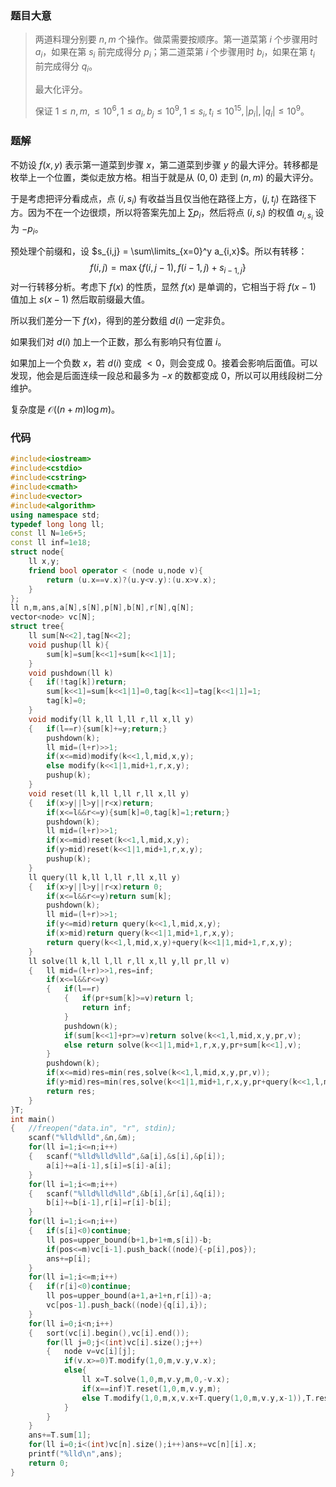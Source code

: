 ### 题目大意

> 两道料理分别要 $n,m$ 个操作。做菜需要按顺序。第一道菜第 $i$ 个步骤用时 $a_i$，如果在第 $s_i$ 前完成得分 $p_i$；第二道菜第 $i$ 个步骤用时 $b_i$，如果在第 $t_i$ 前完成得分 $q_i$。
>
> 最大化评分。
>
> 保证 $1 \le n,m, \le 10^6,1\le a_i,b_j \le 10^9,1 \le s_i,t_i \le 10^{15},|p_i|,|q_i| \le 10^9$。

### 题解

不妨设 $f(x,y)$ 表示第一道菜到步骤 $x$，第二道菜到步骤 $y$ 的最大评分。转移都是枚举上一个位置，类似走放方格。相当于就是从 $(0,0)$ 走到 $(n,m)$ 的最大评分。

于是考虑把评分看成点，点 $(i,s_i)$ 有收益当且仅当他在路径上方，$(j,t_j)$ 在路径下方。因为不在一个边很烦，所以将答案先加上 $\sum p_i$，然后将点 $(i,s_i)$ 的权值 $a_{i,s_i}$ 设为 $-p_i$。

预处理个前缀和，设 $s_{i,j} = \sum\limits_{x=0}^y a_{i,x}$。所以有转移：
$$
f(i,j) = \max\{ f(i,j-1) , f(i-1,j) + s_{i-1,j} \}
$$
对一行转移分析。考虑下 $f(x)$ 的性质，显然 $f(x)$ 是单调的，它相当于将 $f(x-1)$ 值加上 $s(x-1)$ 然后取前缀最大值。

所以我们差分一下 $f(x)$，得到的差分数组 $d(i)$ 一定非负。

如果我们对 $d(i)$ 加上一个正数，那么有影响只有位置 $i$。

如果加上一个负数 $x$，若 $d(i)$ 变成 $<0$，则会变成 $0$。接着会影响后面值。可以发现，他会是后面连续一段总和最多为 $-x$ 的数都变成 $0$，所以可以用线段树二分维护。

复杂度是 $\mathcal{O}((n+m) \log m)$。

### 代码

```cpp
#include<iostream>
#include<cstdio>
#include<cstring>
#include<cmath>
#include<vector>
#include<algorithm>
using namespace std;
typedef long long ll;
const ll N=1e6+5;
const ll inf=1e18;
struct node{
	ll x,y;
	friend bool operator < (node u,node v){
		return (u.x==v.x)?(u.y<v.y):(u.x>v.x);
	}
};
ll n,m,ans,a[N],s[N],p[N],b[N],r[N],q[N];
vector<node> vc[N];
struct tree{
	ll sum[N<<2],tag[N<<2];
	void pushup(ll k){
		sum[k]=sum[k<<1]+sum[k<<1|1];
	}
	void pushdown(ll k)
	{	if(!tag[k])return;
		sum[k<<1]=sum[k<<1|1]=0,tag[k<<1]=tag[k<<1|1]=1;
		tag[k]=0;
	}
	void modify(ll k,ll l,ll r,ll x,ll y)
	{	if(l==r){sum[k]+=y;return;}
		pushdown(k);
		ll mid=(l+r)>>1;
		if(x<=mid)modify(k<<1,l,mid,x,y);
		else modify(k<<1|1,mid+1,r,x,y);
		pushup(k);
	}
	void reset(ll k,ll l,ll r,ll x,ll y)
	{	if(x>y||l>y||r<x)return;
		if(x<=l&&r<=y){sum[k]=0,tag[k]=1;return;}
		pushdown(k);
		ll mid=(l+r)>>1;
		if(x<=mid)reset(k<<1,l,mid,x,y);
		if(y>mid)reset(k<<1|1,mid+1,r,x,y);
		pushup(k);
	}
	ll query(ll k,ll l,ll r,ll x,ll y)
	{	if(x>y||l>y||r<x)return 0;
		if(x<=l&&r<=y)return sum[k];
		pushdown(k);
		ll mid=(l+r)>>1;
		if(y<=mid)return query(k<<1,l,mid,x,y);
		if(x>mid)return query(k<<1|1,mid+1,r,x,y);
		return query(k<<1,l,mid,x,y)+query(k<<1|1,mid+1,r,x,y);
	}
	ll solve(ll k,ll l,ll r,ll x,ll y,ll pr,ll v)
	{	ll mid=(l+r)>>1,res=inf;
		if(x<=l&&r<=y)
		{	if(l==r)
			{	if(pr+sum[k]>=v)return l;
				return inf;
			}
			pushdown(k);
			if(sum[k<<1]+pr>=v)return solve(k<<1,l,mid,x,y,pr,v);
			else return solve(k<<1|1,mid+1,r,x,y,pr+sum[k<<1],v);
		}
		pushdown(k);
		if(x<=mid)res=min(res,solve(k<<1,l,mid,x,y,pr,v));
		if(y>mid)res=min(res,solve(k<<1|1,mid+1,r,x,y,pr+query(k<<1,l,mid,x,y),v));
		return res;
	}
}T;
int main()
{	//freopen("data.in", "r", stdin);
	scanf("%lld%lld",&n,&m);
	for(ll i=1;i<=n;i++)
	{	scanf("%lld%lld%lld",&a[i],&s[i],&p[i]);
		a[i]+=a[i-1],s[i]=s[i]-a[i];
	}
	for(ll i=1;i<=m;i++)
	{	scanf("%lld%lld%lld",&b[i],&r[i],&q[i]);
		b[i]+=b[i-1],r[i]=r[i]-b[i];
	}
	for(ll i=1;i<=n;i++)
	{	if(s[i]<0)continue;
		ll pos=upper_bound(b+1,b+1+m,s[i])-b;
		if(pos<=m)vc[i-1].push_back((node){-p[i],pos});
		ans+=p[i];
	}
	for(ll i=1;i<=m;i++)
	{	if(r[i]<0)continue;
		ll pos=upper_bound(a+1,a+1+n,r[i])-a;
		vc[pos-1].push_back((node){q[i],i});
	}
	for(ll i=0;i<n;i++)
	{	sort(vc[i].begin(),vc[i].end());
		for(ll j=0;j<(int)vc[i].size();j++)
		{	node v=vc[i][j];
			if(v.x>=0)T.modify(1,0,m,v.y,v.x);
			else{
				ll x=T.solve(1,0,m,v.y,m,0,-v.x);
				if(x==inf)T.reset(1,0,m,v.y,m);
				else T.modify(1,0,m,x,v.x+T.query(1,0,m,v.y,x-1)),T.reset(1,0,m,v.y,x-1);
			}
		}
	}
	ans+=T.sum[1];
	for(ll i=0;i<(int)vc[n].size();i++)ans+=vc[n][i].x;
	printf("%lld\n",ans);
	return 0;
}
```
